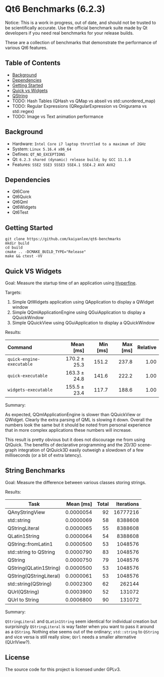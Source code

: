# Qt6 Benchmarks (6.2.3)

Notice: This is a work in progress, out of date, and should not be trusted to be scientifically accurate. Use the official benchmark suite made by Qt developers if you need real benchmarks for your release builds.

These are a collection of benchmarks that demonstrate the performance of various Qt6 features.

## Table of Contents

- [Background](#background)
- [Dependencies](#dependencies)
- [Getting Started](#getting-started)
- [Quick vs Widgets](#quick-vs-widgets)
- [QString](#string-benchmarks)
- TODO: Hash Tables (QHash vs QMap vs abseil vs std::unordered_map)
- TODO: Regular Expressions (QRegularExpression vs Onigurama vs std::regex)
- TODO: Image vs Text animation performance

## Background

- Hardware: `Intel Core i7 laptop throttled to a maximum of 2GHz`
- System: `Linux 5.16.4 x86_64`
- Defines: `QT_NO_EXCEPTIONS`
- Qt: `6.2.3 shared (dynamic) release build; by GCC 11.1.0`
- Features: `SSE2 SSE3 SSSE3 SSE4.1 SSE4.2 AVX AVX2`

## Dependencies

- Qt6Core
- Qt6Quick
- Qt6Qml
- Qt6Widgets
- Qt6Test

## Getting Started

```
git clone https://github.com/kaiyanlee/qt6-benchmarks
mkdir build
cd build
cmake .. -DCMAKE_BUILD_TYPE="Release"
make && ctest -VV
```

## Quick VS Widgets

Goal: Measure the startup time of an application using [Hyperfine](https://github.com/sharkdp/hyperfine).

Targets:

1. Simple QtWidgets application using QApplication to display a QWidget window
2. Simple QQmlApplicationEngine using QGuiApplication to display a QQuickWindow
3. Simple QQuickView using QGuiApplication to display a QQuickWindow

Results:

| Command                   |    Mean [ms] | Min [ms] | Max [ms] | Relative |
| :------------------------ | -----------: | -------: | -------: | -------: |
| `quick-engine-executable` | 170.2 ± 25.3 |    151.2 |    237.8 |     1.00 |
| `quick-executable`        | 163.3 ± 24.8 |    141.6 |    222.2 |     1.00 |
| `widgets-executable`      | 155.5 ± 23.4 |    117.7 |    188.6 |     1.00 |

Summary:

As expected, QQmlApplicationEngine is slower than QQuickView or QWidget. Clearly the extra parsing of QML is slowing it down. Overall the numbers look the same but it should be noted from personal experience that in more complex applications these numbers will increase.

This result is pretty obvious but it does not discourage me from using QtQuick. The benefits of declarative programming and the 2D/3D scene-graph integration of QtQuick3D easily outweigh a slowdown of a few milliseconds (or a bit of extra latency).

## String Benchmarks

Goal: Measure the difference between various classes storing strings.

Results:

| Task                    | Mean [ms] | Total | Iterations |
| ----------------------- | --------: | ----: | ---------: |
| QAnyStringView          | 0.0000054 |    92 |   16777216 |
| std::string             | 0.0000069 |    58 |    8388608 |
| QStringLiteral          | 0.0000065 |    55 |    8388608 |
| QLatin1String           | 0.0000064 |    54 |    8388608 |
| QString::fromLatin1     | 0.0000500 |    53 |    1048576 |
| std::string to QString  | 0.0000790 |    83 |    1048576 |
| QString                 | 0.0000750 |    79 |    1048576 |
| QString(QLatin1String)  | 0.0000500 |    53 |    1048576 |
| QString(QStringLiteral) | 0.0000061 |    53 |    1048576 |
| std::string(QString)    | 0.0002300 |    62 |     262144 |
| QUrl(QString)           | 0.0003900 |    52 |     131072 |
| QUrl to String          | 0.0006800 |    90 |     131072 |

Summary:

`QStringLiteral` and `QLatin1String` seem identical for individual creation but surprisingly `QStringLiteral` is way faster when you want to pass it around as a `QString`. Nothing else seems out of the ordinary; `std::string` to `QString` and vice versa is still really slow; `QUrl` needs a smaller alternative (QUrlView?).

## License

The source code for this project is licensed under GPLv3.
